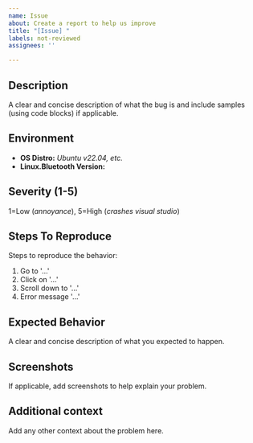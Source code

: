 ```yaml
---
name: Issue
about: Create a report to help us improve
title: "[Issue] "
labels: not-reviewed
assignees: ''

---
```

## Description
A clear and concise description of what the bug is and include samples (using code blocks) if applicable.

## Environment
* **OS Distro:**  _Ubuntu v22.04, etc._
* **Linux.Bluetooth Version:**

## Severity (1-5)
1=Low (_annoyance_), 5=High (_crashes visual studio_)

## Steps To Reproduce
Steps to reproduce the behavior:
1. Go to '...'
2. Click on '...'
3. Scroll down to '...'
4. Error message '...'

## Expected Behavior
A clear and concise description of what you expected to happen.

## Screenshots
If applicable, add screenshots to help explain your problem.

## Additional context
Add any other context about the problem here.
